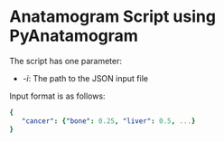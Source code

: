 # Anatamogram Script using PyAnatamogram

The script has one parameter:
  * -*i*: The path to the JSON input file

Input format is as follows:

```yaml
{
   "cancer": {"bone": 0.25, "liver": 0.5, ...}
}
